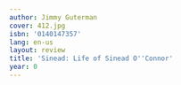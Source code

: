 ```yaml
---
author: Jimmy Guterman
cover: 412.jpg
isbn: '0140147357'
lang: en-us
layout: review
title: 'Sinead: Life of Sinead O''Connor'
year: 0
---
```



